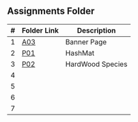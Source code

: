 ##  Assignments Folder

|   #   | Folder Link | Description |
| :---: | ------------| ------------------- |
|   1   | [A03](https://github.com/dmreyescoy03/4883-PrgmTech-Reyes-Coy/tree/main/Assignments/A03)  | Banner Page |
|   2   | [P01](https://github.com/dmreyescoy03/4883-PrgmTech-Reyes-Coy/tree/main/Assignments/P01)  | HashMat |
|   3   | [P02](https://github.com/dmreyescoy03/4883-PrgmTech-Reyes-Coy/tree/main/Assignments/P02)  | HardWood Species
|   4   | []()  |
|   5   | []()  |
|   6   | []()  |                
|   7   | []()  |